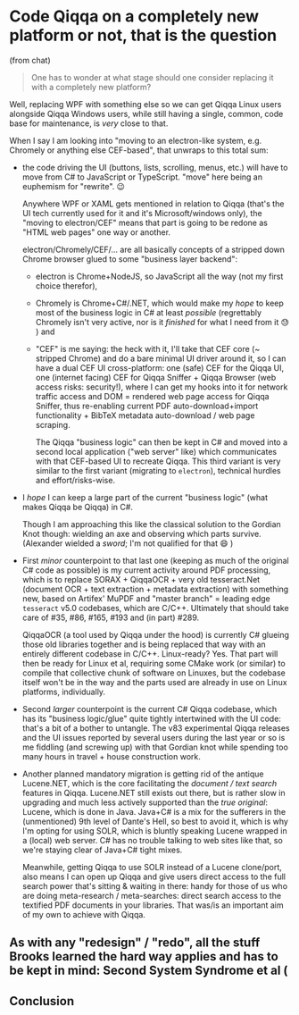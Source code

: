 # Code Qiqqa on a completely new platform or not, that is the question

(from chat)


> One has to wonder at what stage should one consider replacing it with a completely new platform?

Well, replacing WPF with something else so we can get Qiqqa Linux users alongside Qiqqa Windows users, while still having a single, common, code base for maintenance, is *very* close to that.

When I say I am looking into "moving to an electron-like system, e.g. Chromely or anything else CEF-based", that unwraps to this total sum:

- the code driving the UI (buttons, lists, scrolling, menus, etc.) will have to move from C# to JavaScript or TypeScript. "move" here being an euphemism for "rewrite". 😉 
  
  Anywhere WPF or XAML gets mentioned in relation to Qiqqa (that's the UI tech currently used for it and it's Microsoft/windows only), the "moving to electron/CEF" means that part is going to be redone as "HTML web pages" one way or another.

   electron/Chromely/CEF/... are all basically concepts of a stripped down Chrome browser glued to some "business layer backend": 

   - electron is Chrome+NodeJS, so JavaScript all the way (not my first choice therefor), 
   - Chromely is Chrome+C#/.NET, which would make my *hope* to keep most of the business logic in C# at least *possible* (regrettably Chromely isn't very active, nor is it *finished* for what I need from it 😓 ) and 
   - "CEF" is me saying: the heck with it, I'll take that CEF core (~ stripped Chrome) and do a bare minimal UI driver around it, so I can have a dual CEF UI cross-platform: one (safe) CEF for the Qiqqa UI, one (internet facing) CEF for Qiqqa Sniffer + Qiqqa Browser (web access risks: security!), where I can get my hooks into it for network traffic access and DOM = rendered web page access for Qiqqa Sniffer, thus re-enabling current PDF auto-download+import functionality + BibTeX metadata auto-download / web page scraping.  
   
      The Qiqqa "business logic" can then be kept in C# and moved into a second local application ("web server" like) which communicates with that CEF-based UI to recreate Qiqqa. This third variant is very similar to the first variant (migrating to `electron`), technical hurdles and effort/risks-wise.

- I *hope* I can keep a large part of the current "business logic" (what makes Qiqqa be Qiqqa) in C#.

   Though I am approaching this like the classical solution to the Gordian Knot though: wielding an axe and observing which parts survive. (Alexander wielded a *sword*; I'm not qualified for that 😄 ) 

- First *minor* counterpoint to that last one (keeping as much of the original C# code as possible) is my current activity around PDF processing, which is to replace SORAX + QiqqaOCR + very old tesseract.Net (document OCR + text extraction + metadata extraction) with something new, based on Artifex' MuPDF and "master branch" = leading edge `tesseract` v5.0 codebases, which are C/C++. Ultimately that should take care of #35, #86, #165, #193 and (in part) #289. 

   QiqqaOCR (a tool used by Qiqqa under the hood) is currently C# glueing those old libraries together and is being replaced that way with an entirely different codebase in C/C++. Linux-ready? Yes. That part will then be ready for Linux et al, requiring some CMake work (or similar) to compile that collective chunk of software on Linuxes, but the codebase itself won't be in the way and the parts used are already in use on Linux platforms, individually.

- Second *larger* counterpoint is the current C# Qiqqa codebase, which has its "business logic/glue" quite tightly intertwined with the UI code: that's a bit of a bother to untangle.  The v83 experimental Qiqqa releases and the UI issues reported by several users during the last year or so is me fiddling (and screwing up) with that Gordian knot while spending too many hours in travel + house construction work.

- Another planned mandatory migration is getting rid of the antique Lucene.NET, which is the core facilitating the *document / text search* features in Qiqqa. Lucene.NET still exists out there, but is rather slow in upgrading and much less actively supported than the *true original*: Lucene, which is done in Java. Java+C# is a mix for the sufferers in the (unmentioned) 9th level of Dante's Hell, so best to avoid it, which is why I'm opting for using SOLR, which is bluntly speaking Lucene wrapped in a (local) web server. C# has no trouble talking to web sites like that, so we're staying clear of Java+C# tight mixes. 

  Meanwhile, getting Qiqqa to use SOLR instead of a Lucene clone/port, also means I can open up Qiqqa and give users direct access to the full search power that's sitting & waiting in there: handy for those of us who are doing meta-research / meta-searches: direct search access to the textified PDF documents in your libraries. That was/is an important aim of my own to achieve with Qiqqa.


As with any "redesign" / "redo", all the stuff Brooks learned the hard way applies and has to be kept in mind: Second System Syndrome et al (
---

## Conclusion

